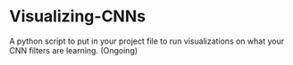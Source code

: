 # Visualizing-CNNs
A python script to put in your project file to run visualizations on what your CNN filters are learning.
(Ongoing)
